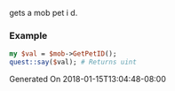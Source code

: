 gets a mob pet i d.
### Example

```perl
my $val = $mob->GetPetID();
quest::say($val); # Returns uint
```


Generated On 2018-01-15T13:04:48-08:00